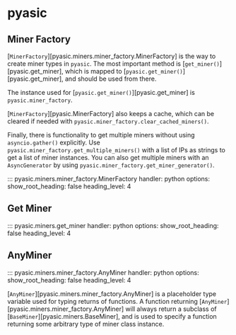 # pyasic
## Miner Factory

[`MinerFactory`][pyasic.miners.miner_factory.MinerFactory] is the way to create miner types in `pyasic`.  The most important method is [`get_miner()`][pyasic.get_miner], which is mapped to [`pyasic.get_miner()`][pyasic.get_miner], and should be used from there.

The instance used for [`pyasic.get_miner()`][pyasic.get_miner] is `pyasic.miner_factory`.

[`MinerFactory`][pyasic.MinerFactory] also keeps a cache, which can be cleared if needed with `pyasic.miner_factory.clear_cached_miners()`.

Finally, there is functionality to get multiple miners without using `asyncio.gather()` explicitly.  Use `pyasic.miner_factory.get_multiple_miners()` with a list of IPs as strings to get a list of miner instances.  You can also get multiple miners with an `AsyncGenerator` by using `pyasic.miner_factory.get_miner_generator()`.

::: pyasic.miners.miner_factory.MinerFactory
    handler: python
    options:
        show_root_heading: false
        heading_level: 4
<br>

## Get Miner
::: pyasic.miners.get_miner
    handler: python
    options:
        show_root_heading: false
        heading_level: 4
<br>

## AnyMiner
::: pyasic.miners.miner_factory.AnyMiner
    handler: python
    options:
        show_root_heading: false
        heading_level: 4

[`AnyMiner`][pyasic.miners.miner_factory.AnyMiner] is a placeholder type variable used for typing returns of functions.
A function returning [`AnyMiner`][pyasic.miners.miner_factory.AnyMiner] will always return a subclass of [`BaseMiner`][pyasic.miners.BaseMiner],
and is used to specify a function returning some arbitrary type of miner class instance.
